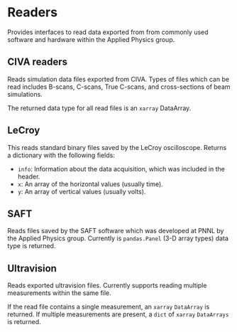 # Readers

Provides interfaces to read data exported from from commonly used software and hardware within the Applied Physics group. 

## CIVA readers
 
Reads simulation data files exported from CIVA. Types of files which can be read includes B-scans, C-scans, True C-scans, and cross-sections of beam simulations.

The returned data type for all read files is an `xarray` DataArray.

## LeCroy
 
This reads standard binary files saved by the LeCroy oscilloscope. Returns a dictionary with the following fields:

- `info`: Information about the data acquisition, which was included in the header.
- `x`: An array of the horizontal values (usually time).
- `y`: An array of vertical values (usually volts).

## SAFT

Reads files saved by the SAFT software which was developed at PNNL by the Applied Physics group. Currently is `pandas.Panel` (3-D array types) data type is returned. 

## Ultravision 

Reads exported ultravision files. Currently supports reading multiple measurements within the same file. 

If the read file contains a single measurement, an `xarray` `DataArray` is returned. If multiple measurements are present, a `dict` of `xarray` `DataArrays` is returned.

